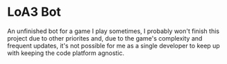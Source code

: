 # LoA3 Bot

An unfinished bot for a game I play sometimes, I probably won't finish this project due to other priorites and, due to the game's complexity and frequent updates, it's not possible for me as a single developer to keep up with keeping the code platform agnostic.
